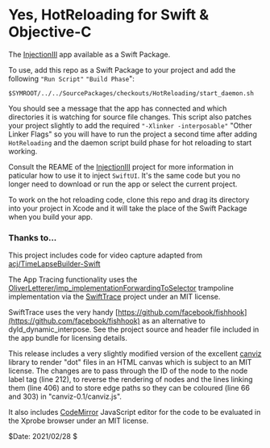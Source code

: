 # Yes, HotReloading for Swift & Objective-C

The [InjectionIII](https://github.com/johnno1962/InjectionIII) app
available as a Swift Package.

To use, add this repo as a Swift Package to your project and add
the following `"Run Script"`  `"Build Phase`":

```
$SYMROOT/../../SourcePackages/checkouts/HotReloading/start_daemon.sh
```

You should see a message that the app has connected and which
directories it is watching for source file changes. This script also
patches your project slightly to add the required `"-Xlinker -interposable"` "Other Linker Flags" so you will
have to run the project a second time after adding `HotReloading`
and the daemon script build phase for hot reloading to start working.

Consult the REAME of the [InjectionIII](https://github.com/johnno1962/InjectionIII)
project for more information in paticular how to use it to inject `SwiftUI`. It's the
same code but you no longer need to download or run the app or select the
current project.

To work on the hot reloading code, clone this repo and drag its 
directory into your project in Xcode and it will take the place of
the Swift Package when you build your app.

### Thanks to...

This project includes code for video capture adapted from
[acj/TimeLapseBuilder-Swift](https://github.com/acj/TimeLapseBuilder-Swift)

The App Tracing functionality uses the [OliverLetterer/imp_implementationForwardingToSelector](https://github.com/OliverLetterer/imp_implementationForwardingToSelector) trampoline implementation
via the [SwiftTrace](https://github.com/johnno1962/SwiftTrace) project under an MIT license.

SwiftTrace uses the very handy [https://github.com/facebook/fishhook](https://github.com/facebook/fishhook)
as an alternative to dyld_dynamic_interpose. See the project source and header
file included in the app bundle for licensing details.

This release includes a very slightly modified version of the excellent
[canviz](https://code.google.com/p/canviz/) library to render "dot" files
in an HTML canvas which is subject to an MIT license. The changes are to pass
through the ID of the node to the node label tag (line 212), to reverse
the rendering of nodes and the lines linking them (line 406) and to
store edge paths so they can be coloured (line 66 and 303) in "canviz-0.1/canviz.js".

It also includes [CodeMirror](http://codemirror.net/) JavaScript editor for
the code to be evaluated in the Xprobe browser under an MIT license.

$Date: 2021/02/28 $
